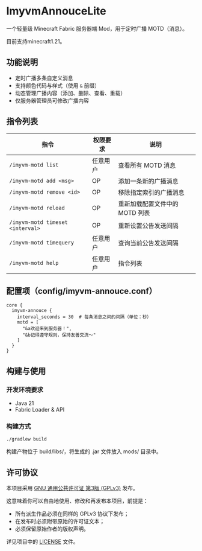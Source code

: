 # ImyvmAnnouceLite

一个轻量级 Minecraft Fabric 服务器端 Mod，用于定时广播 MOTD（消息）。

目前支持minecraft1.21。

## 功能说明

- 定时广播多条自定义消息
- 支持颜色代码与样式（使用 `&` 前缀）
- 动态管理广播内容（添加、删除、查看、重载）
- 仅服务器管理员可修改广播内容

## 指令列表

| 指令                      | 权限要求 | 说明                           |
|---------------------------|-----------|--------------------------------|
| `/imyvm-motd list`        | 任意用户  | 查看所有 MOTD 消息              |
| `/imyvm-motd add <msg>`   | OP        | 添加一条新的广播消息           |
| `/imyvm-motd remove <id>` | OP        | 移除指定索引的广播消息         |
| `/imyvm-motd reload`      | OP        | 重新加载配置文件中的 MOTD 列表 |
| `/imyvm-motd timeset <interval>` | OP | 重新设置公告发送间隔 |
| `/imyvm-motd timequery` | 任意用户 | 查询当前公告发送间隔 |
| `/imyvm-motd help` | 任意用户 | 指令列表 |

## 配置项（config/imyvm-annouce.conf）

```hocon
core {
  imyvm-annouce {
    interval_seconds = 30  # 每条消息之间的间隔（单位：秒）
    motd = [
      "&a欢迎来到服务器！",
      "&b记得遵守规则，保持友善交流～"
    ]
  }
}
```
## 构建与使用
### 开发环境要求
- Java 21
- Fabric Loader & API

### 构建方式
```bash
./gradlew build
```
构建产物位于 build/libs/，将生成的 .jar 文件放入 mods/ 目录中。

## 许可协议

本项目采用 [GNU 通用公共许可证 第3版 (GPLv3)](https://www.gnu.org/licenses/gpl-3.0.html) 发布。

这意味着你可以自由地使用、修改和再发布本项目，前提是：
- 所有派生作品必须在同样的 GPLv3 协议下发布；
- 在发布时必须附带原始的许可证文本；
- 必须保留原始作者的版权声明。

详见项目中的 [LICENSE](./LICENSE) 文件。
